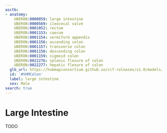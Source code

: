 ```yaml
---
asctb:
- anatomy:
    UBERON:0000059: large intestine
    UBERON:0000569: ileocecal valve
    UBERON:0001052: rectum
    UBERON:0001153: caecum
    UBERON:0001154: vermiform appendix
    UBERON:0001156: ascending colon
    UBERON:0001157: transverse colon
    UBERON:0001158: descending colon
    UBERON:0001159: sigmoid colon
    UBERON:0022276: splenic flexure of colon
    UBERON:0022277: hepatic flexure of colon
  glb_url: https://hubmapconsortium.github.io/ccf-releases/v1.0/models/SBU_M_Intestine_Large.glb
  id: '#VHMColon'
  label: large intestine
  sex: Male
search: true
---
```


# Large Intestine

TODO